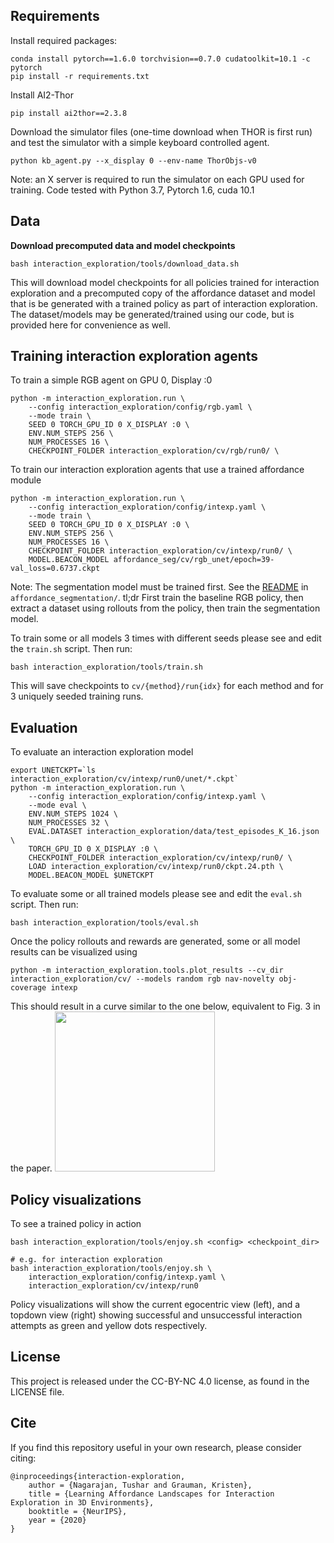 
## Requirements
Install required packages:
```
conda install pytorch==1.6.0 torchvision==0.7.0 cudatoolkit=10.1 -c pytorch
pip install -r requirements.txt
```

Install AI2-Thor
```
pip install ai2thor==2.3.8
```

Download the simulator files (one-time download when THOR is first run) and test the simulator with a simple keyboard controlled agent.
```
python kb_agent.py --x_display 0 --env-name ThorObjs-v0
```

Note: an X server is required to run the simulator on each GPU used for training. 
Code tested with Python 3.7, Pytorch 1.6, cuda 10.1

## Data

**Download precomputed data and model checkpoints** 
```
bash interaction_exploration/tools/download_data.sh
```
This will download model checkpoints for all policies trained for interaction exploration and a precomputed copy of the affordance dataset and model that is be generated with a trained policy as part of interaction exploration. The dataset/models may be generated/trained using our code, but is provided here for convenience as well.


## Training interaction exploration agents

To train a simple RGB agent on GPU 0, Display :0
```
python -m interaction_exploration.run \
    --config interaction_exploration/config/rgb.yaml \
    --mode train \
    SEED 0 TORCH_GPU_ID 0 X_DISPLAY :0 \
    ENV.NUM_STEPS 256 \
    NUM_PROCESSES 16 \
    CHECKPOINT_FOLDER interaction_exploration/cv/rgb/run0/ \

```

To train our interaction exploration agents that use a trained affordance module
```
python -m interaction_exploration.run \
    --config interaction_exploration/config/intexp.yaml \
    --mode train \
    SEED 0 TORCH_GPU_ID 0 X_DISPLAY :0 \
    ENV.NUM_STEPS 256 \
    NUM_PROCESSES 16 \
    CHECKPOINT_FOLDER interaction_exploration/cv/intexp/run0/ \
    MODEL.BEACON_MODEL affordance_seg/cv/rgb_unet/epoch=39-val_loss=0.6737.ckpt
```
Note: The segmentation model must be trained first. See the [README](affordance_seg/README.md) in `affordance_segmentation/`. tl;dr First train the baseline RGB policy, then extract a dataset using rollouts from the policy, then train the segmentation model.

To train some or all models 3 times with different seeds please see and edit the `train.sh` script. Then run:
```
bash interaction_exploration/tools/train.sh
```
This will save checkpoints to `cv/{method}/run{idx}` for each method and for 3 uniquely seeded training runs.

## Evaluation

To evaluate an interaction exploration model 
```
export UNETCKPT=`ls interaction_exploration/cv/intexp/run0/unet/*.ckpt`
python -m interaction_exploration.run \
    --config interaction_exploration/config/intexp.yaml \
    --mode eval \
    ENV.NUM_STEPS 1024 \
    NUM_PROCESSES 32 \
    EVAL.DATASET interaction_exploration/data/test_episodes_K_16.json \
    TORCH_GPU_ID 0 X_DISPLAY :0 \
    CHECKPOINT_FOLDER interaction_exploration/cv/intexp/run0/ \
    LOAD interaction_exploration/cv/intexp/run0/ckpt.24.pth \
    MODEL.BEACON_MODEL $UNETCKPT
```

To evaluate some or all trained models please see and edit the `eval.sh` script. Then run:
```
bash interaction_exploration/tools/eval.sh
```

Once the policy rollouts and rewards are generated, some or all model results can be visualized using 
```
python -m interaction_exploration.tools.plot_results --cv_dir interaction_exploration/cv/ --models random rgb nav-novelty obj-coverage intexp
```

This should result in a curve similar to the one below, equivalent to Fig. 3 in the paper.
<img src="http://vision.cs.utexas.edu/projects/interaction-exploration/media/results_github.png" height="256">

## Policy visualizations

To see a trained policy in action
```
bash interaction_exploration/tools/enjoy.sh <config> <checkpoint_dir>

# e.g. for interaction exploration
bash interaction_exploration/tools/enjoy.sh \
    interaction_exploration/config/intexp.yaml \
    interaction_exploration/cv/intexp/run0
```

Policy visualizations will show the current egocentric view (left), and a topdown view (right) showing successful and unsuccessful interaction attempts as green and yellow dots respectively.



## License

This project is released under the CC-BY-NC 4.0 license, as found in the LICENSE file.

## Cite

If you find this repository useful in your own research, please consider citing:
```
@inproceedings{interaction-exploration,
    author = {Nagarajan, Tushar and Grauman, Kristen},
    title = {Learning Affordance Landscapes for Interaction Exploration in 3D Environments},
    booktitle = {NeurIPS},
    year = {2020}
}
```

